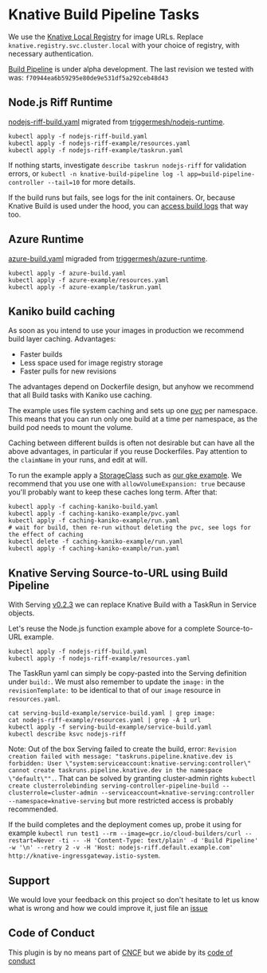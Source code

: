 # Knative Build Pipeline Tasks

We use the [Knative Local Registry](https://github.com/triggermesh/knative-local-registry) for image URLs.
Replace `knative.registry.svc.cluster.local` with your choice of registry, with necessary authentication.

[Build Pipeline](https://github.com/knative/build-pipeline) is under alpha development.
The last revision we tested with was: `f70944ea6b59295e80de9e531df5a292ceb48d43`



## Node.js Riff Runtime

[nodejs-riff-build.yaml](./nodejs-riff-build.yaml) migrated from [triggermesh/nodejs-runtime](https://github.com/triggermesh/nodejs-runtime/blob/master/knative-build-template.yaml).

```
kubectl apply -f nodejs-riff-build.yaml
kubectl apply -f nodejs-riff-example/resources.yaml
kubectl apply -f nodejs-riff-example/taskrun.yaml
```

If nothing starts, investigate `describe taskrun nodejs-riff` for validation errors, or `kubectl -n knative-build-pipeline log -l app=build-pipeline-controller --tail=10` for more details.

If the build runs but fails, see logs for the init containers. Or, because Knative Build is used under the hood, you can [access build logs](https://github.com/knative/docs/blob/master/serving/accessing-logs.md) that way too.

## Azure Runtime

[azure-build.yaml](./azure-build.yaml) migraded from [triggermesh/azure-runtime](https://github.com/triggermesh/azure-runtime/blob/master/knative-build-template.yaml).

```
kubectl apply -f azure-build.yaml
kubectl apply -f azure-example/resources.yaml
kubectl apply -f azure-example/taskrun.yaml
```

## Kaniko build caching

As soon as you intend to use your images in production we recommend build layer caching. Advantages:

 * Faster builds
 * Less space used for image registry storage
 * Faster pulls for new revisions

The advantages depend on Dockerfile design,
but anyhow we recommend that all Build tasks with Kaniko use caching.

The example uses file system caching and sets up one [pvc](https://kubernetes.io/docs/concepts/storage/persistent-volumes/#persistentvolumeclaims) per namespace.
This means that you can run only one build at a time per namespace,
as the build pod needs to mount the volume.

Caching between different builds is often not desirable but can have all the above advantages,
in particular if you reuse Dockerfiles.
Pay attention to the `claimName` in your runs, and edit at will.

To run the example apply a [StorageClass](https://kubernetes.io/docs/concepts/storage/storage-classes/)
such as [our gke example](./caching-kaniko-example/storageclassl-gke.yaml).
We recommend that you use one with `allowVolumeExpansion: true`
because you'll probably want to keep these caches long term. After that:

```
kubectl apply -f caching-kaniko-build.yaml
kubectl apply -f caching-kaniko-example/pvc.yaml
kubectl apply -f caching-kaniko-example/run.yaml
# wait for build, then re-run without deleting the pvc, see logs for the effect of caching
kubectl delete -f caching-kaniko-example/run.yaml
kubectl apply -f caching-kaniko-example/run.yaml
```

## Knative Serving Source-to-URL using Build Pipeline

With Serving [v0.2.3](https://github.com/knative/serving/releases/tag/v0.2.3) we can replace Knative Build with a TaskRun in Service objects.

Let's reuse the Node.js function example above for a complete Source-to-URL example.

```
kubectl apply -f nodejs-riff-build.yaml
kubectl apply -f nodejs-riff-example/resources.yaml
```

The TaskRun yaml can simply be copy-pasted into the Serving definition under `build:`.
We must also remember to update the `image:` in the `revisionTemplate:`
to be identical to that of our `image` resource in `resources.yaml`.

```
cat serving-build-example/service-build.yaml | grep image:
cat nodejs-riff-example/resources.yaml | grep -A 1 url
kubectl apply -f serving-build-example/service-build.yaml
kubectl describe ksvc nodejs-riff
```

Note: Out of the box Serving failed to create the build, error: `Revision creation failed with message: "taskruns.pipeline.knative.dev is forbidden: User \"system:serviceaccount:knative-serving:controller\" cannot create taskruns.pipeline.knative.dev in the namespace \"default\"".`. That can be solved by granting cluster-admin rights `kubectl create clusterrolebinding serving-controller-pipeline-build --clusterrole=cluster-admin --serviceaccount=knative-serving:controller --namespace=knative-serving` but more restricted access is probably recommended.

If the build completes and the deployment comes up, probe it using for example `kubectl run test1 --rm --image=gcr.io/cloud-builders/curl --restart=Never -ti -- -H 'Content-Type: text/plain' -d 'Build Pipeline' -w '\n' --retry 2 -v -H 'Host: nodejs-riff.default.example.com' http://knative-ingressgateway.istio-system`.

## Support

We would love your feedback on this project so don't hesitate to let us know what is wrong and how we could improve it, just file an [issue](https://github.com/triggermesh/charts/issues/new)

## Code of Conduct

This plugin is by no means part of [CNCF](https://www.cncf.io/) but we abide by its [code of conduct](https://github.com/cncf/foundation/blob/master/code-of-conduct.md)
